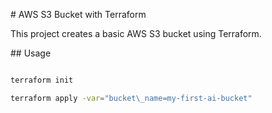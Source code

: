 \# AWS S3 Bucket with Terraform



This project creates a basic AWS S3 bucket using Terraform.



\## Usage



```bash

terraform init

terraform apply -var="bucket\_name=my-first-ai-bucket"



